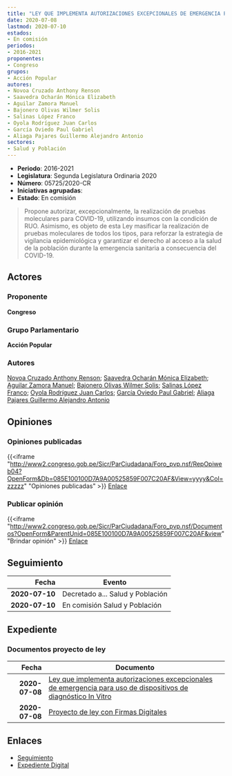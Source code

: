 ```yaml
---
title: "LEY QUE IMPLEMENTA AUTORIZACIONES EXCEPCIONALES DE EMERGENCIA PARA EL USO DE DISPOSITIVOS DE DIAGNÓSTICO IN VITRO"
date: 2020-07-08
lastmod: 2020-07-10
estados:
- En comisión
periodos:
- 2016-2021
proponentes:
- Congreso
grupos:
- Acción Popular
autores:
- Novoa Cruzado Anthony Renson
- Saavedra Ocharán Mónica Elizabeth
- Aguilar Zamora Manuel
- Bajonero Olivas Wilmer Solis
- Salinas López Franco
- Oyola Rodríguez Juan Carlos
- García Oviedo Paul Gabriel
- Aliaga Pajares Guillermo Alejandro Antonio
sectores:
- Salud y Población
---
```

- **Periodo**: 2016-2021
- **Legislatura**: Segunda Legislatura Ordinaria 2020
- **Número**: 05725/2020-CR
- **Iniciativas agrupadas**: 
- **Estado**: En comisión

> Propone autorizar, excepcionalmente, la realización de pruebas moleculares para COVID-19, utilizando insumos con la condición de RUO. Asimismo, es objeto de esta Ley masificar la realización de pruebas moleculares de todos los tipos, para reforzar la estrategia de vigilancia epidemiológica y garantizar el derecho al acceso a la salud de la población durante la emergencia sanitaria a consecuencia del COVID-19.


## Actores

### Proponente

**Congreso**

### Grupo Parlamentario

**Acción Popular**

### Autores

[Novoa Cruzado Anthony Renson](mailto:mailto:anovoa@congreso.gob.pe); [Saavedra Ocharán Mónica Elizabeth](mailto:mailto:msaavedra@congreso.gob.pe); [Aguilar Zamora Manuel](mailto:mailto:maguilarz@congreso.gob.pe); [Bajonero Olivas Wilmer Solis](mailto:mailto:wbajonero@congreso.gob.pe); [Salinas López Franco](mailto:mailto:fsalinas@congreso.gob.pe); [Oyola Rodríguez Juan Carlos](mailto:mailto:joyola@congreso.gob.pe); [García Oviedo Paul Gabriel](mailto:mailto:pgarcia@congreso.gob.pe); [Aliaga Pajares Guillermo Alejandro Antonio](mailto:mailto:galiaga@congreso.gob.pe)

## Opiniones

### Opiniones publicadas

{{<iframe "http://www2.congreso.gob.pe/Sicr/ParCiudadana/Foro_pvp.nsf/RepOpiweb04?OpenForm&Db=085E100100D7A9A00525859F007C20AF&View=yyyy&Col=zzzzz" "Opiniones publicadas" >}}
[Enlace](http://www2.congreso.gob.pe/Sicr/ParCiudadana/Foro_pvp.nsf/RepOpiweb04?OpenForm&Db=085E100100D7A9A00525859F007C20AF&View=yyyy&Col=zzzzz)

### Publicar opinión

{{<iframe "http://www2.congreso.gob.pe/Sicr/ParCiudadana/Foro_pvp.nsf/Documentos?OpenForm&ParentUnid=085E100100D7A9A00525859F007C20AF&view" "Brindar opinión" >}}
[Enlace](http://www2.congreso.gob.pe/Sicr/ParCiudadana/Foro_pvp.nsf/Documentos?OpenForm&ParentUnid=085E100100D7A9A00525859F007C20AF&view)


## Seguimiento

| Fecha | Evento |
|------:|--------|
| **2020-07-10** | Decretado a... Salud y Población |
| **2020-07-10** | En comisión Salud y Población |

## Expediente

### Documentos proyecto de ley

| Fecha | Documento |
|------:|-----------|
| **2020-07-08** | [Ley que implementa autorizaciones excepcionales de emergencia para uso de dispositivos de diagnóstico In Vitro](http://www.leyes.congreso.gob.pe/Documentos/2016_2021/Proyectos_de_Ley_y_de_Resoluciones_Legislativas/PL05725-20200708.pdf) |
| **2020-07-08** | [Proyecto de ley con Firmas Digitales](http://www.leyes.congreso.gob.pe/Documentos/2016_2021/Proyectos_de_Ley_y_de_Resoluciones_Legislativas/Proyectos_Firmas_digitales/PL05725.pdf) |

## Enlaces

- [Seguimiento](http://www2.congreso.gob.pe/Sicr/TraDocEstProc/CLProLey2016.nsf/f7fff46988ca05b1052578e100829cc7/b933b29d6689350d052585a000070c70?OpenDocument)
- [Expediente Digital](http://www2.congreso.gob.pe/Sicr/TraDocEstProc/CLProLey2016.nsf/f7fff46988ca05b1052578e100829cc7/b933b29d6689350d052585a000070c70?OpenDocument&Click=05257FB7005EB655.eb71d0cf91d8294e05256cdf006b5706/$Body/0.1C6C)

